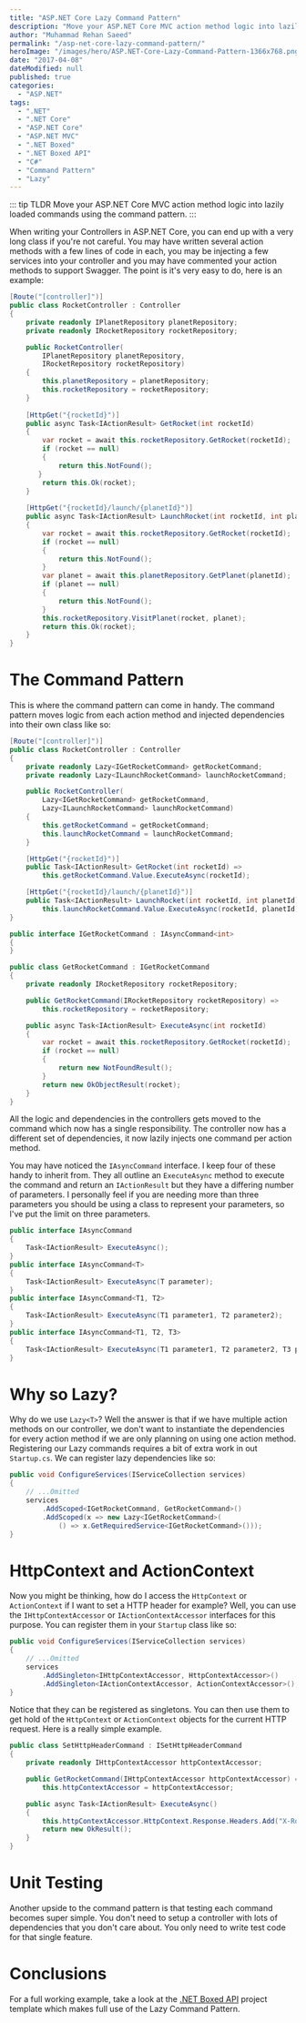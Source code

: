 ```yaml
---
title: "ASP.NET Core Lazy Command Pattern"
description: "Move your ASP.NET Core MVC action method logic into lazily loaded commands using the command pattern, to reduce Controller complexity."
author: "Muhammad Rehan Saeed"
permalink: "/asp-net-core-lazy-command-pattern/"
heroImage: "/images/hero/ASP.NET-Core-Lazy-Command-Pattern-1366x768.png"
date: "2017-04-08"
dateModified: null
published: true
categories:
  - "ASP.NET"
tags:
  - ".NET"
  - ".NET Core"
  - "ASP.NET Core"
  - "ASP.NET MVC"
  - ".NET Boxed"
  - ".NET Boxed API"
  - "C#"
  - "Command Pattern"
  - "Lazy"
---
```


::: tip TLDR
Move your ASP.NET Core MVC action method logic into lazily loaded commands using the command pattern.
:::

When writing your Controllers in ASP.NET Core, you can end up with a very long class if you're not careful. You may have written several action methods with a few lines of code in each, you may be injecting a few services into your controller and you may have commented your action methods to support Swagger. The point is it's very easy to do, here is an example:

```cs
[Route("[controller]")]
public class RocketController : Controller
{
    private readonly IPlanetRepository planetRepository;
    private readonly IRocketRepository rocketRepository;

    public RocketController(
        IPlanetRepository planetRepository,
        IRocketRepository rocketRepository)
    {
        this.planetRepository = planetRepository;
        this.rocketRepository = rocketRepository;
    }
    
    [HttpGet("{rocketId}")]
    public async Task<IActionResult> GetRocket(int rocketId)
    {
        var rocket = await this.rocketRepository.GetRocket(rocketId);
        if (rocket == null)
        {
            return this.NotFound();
       }
        return this.Ok(rocket);
    }
    
    [HttpGet("{rocketId}/launch/{planetId}")]
    public async Task<IActionResult> LaunchRocket(int rocketId, int planetId)
    {
        var rocket = await this.rocketRepository.GetRocket(rocketId);
        if (rocket == null)
        {
            return this.NotFound();
        }
        var planet = await this.planetRepository.GetPlanet(planetId);
        if (planet == null)
        {
            return this.NotFound();
        }
        this.rocketRepository.VisitPlanet(rocket, planet);
        return this.Ok(rocket);
    }
}
```

# The Command Pattern

This is where the command pattern can come in handy. The command pattern moves logic from each action method and injected dependencies into their own class like so:

```cs
[Route("[controller]")]
public class RocketController : Controller
{
    private readonly Lazy<IGetRocketCommand> getRocketCommand;
    private readonly Lazy<ILaunchRocketCommand> launchRocketCommand;

    public RocketController(
        Lazy<IGetRocketCommand> getRocketCommand,
        Lazy<ILaunchRocketCommand> launchRocketCommand)
    {
        this.getRocketCommand = getRocketCommand;
        this.launchRocketCommand = launchRocketCommand;
    }

    [HttpGet("{rocketId}")]
    public Task<IActionResult> GetRocket(int rocketId) =>
        this.getRocketCommand.Value.ExecuteAsync(rocketId);

    [HttpGet("{rocketId}/launch/{planetId}")]
    public Task<IActionResult> LaunchRocket(int rocketId, int planetId) =>
        this.launchRocketCommand.Value.ExecuteAsync(rocketId, planetId);
}

public interface IGetRocketCommand : IAsyncCommand<int>
{
}

public class GetRocketCommand : IGetRocketCommand
{
    private readonly IRocketRepository rocketRepository;

    public GetRocketCommand(IRocketRepository rocketRepository) =>
        this.rocketRepository = rocketRepository;

    public async Task<IActionResult> ExecuteAsync(int rocketId)
    {
        var rocket = await this.rocketRepository.GetRocket(rocketId);
        if (rocket == null)
        {
            return new NotFoundResult();
        }
        return new OkObjectResult(rocket);
    }
}
```

All the logic and dependencies in the controllers gets moved to the command which now has a single responsibility. The controller now has a different set of dependencies, it now lazily injects one command per action method.

You may have noticed the `IAsyncCommand` interface. I keep four of these handy to inherit from. They all outline an `ExecuteAsync` method to execute the command and return an `IActionResult` but they have a differing number of parameters. I personally feel if you are needing more than three parameters you should be using a class to represent your parameters, so I've put the limit on three parameters.

```cs
public interface IAsyncCommand
{
    Task<IActionResult> ExecuteAsync();
}
public interface IAsyncCommand<T>
{
    Task<IActionResult> ExecuteAsync(T parameter);
}
public interface IAsyncCommand<T1, T2>
{
    Task<IActionResult> ExecuteAsync(T1 parameter1, T2 parameter2);
}
public interface IAsyncCommand<T1, T2, T3>
{
    Task<IActionResult> ExecuteAsync(T1 parameter1, T2 parameter2, T3 parameter3);
}
```

# Why so Lazy?

Why do we use `Lazy<T>`? Well the answer is that if we have multiple action methods on our controller, we don't want to instantiate the dependencies for every action method if we are only planning on using one action method. Registering our Lazy commands requires a bit of extra work in out `Startup.cs`. We can register lazy dependencies like so:

```cs
public void ConfigureServices(IServiceCollection services)
{
    // ...Omitted
    services
        .AddScoped<IGetRocketCommand, GetRocketCommand>()
        .AddScoped(x => new Lazy<IGetRocketCommand>(
            () => x.GetRequiredService<IGetRocketCommand>()));
}
```

# HttpContext and ActionContext

Now you might be thinking, how do I access the `HttpContext` or `ActionContext` if I want to set a HTTP header for example? Well, you can use the `IHttpContextAccessor` or `IActionContextAccessor` interfaces for this purpose. You can register them in your `Startup` class like so:

```cs
public void ConfigureServices(IServiceCollection services)
{
    // ...Omitted
    services
        .AddSingleton<IHttpContextAccessor, HttpContextAccessor>()
        .AddSingleton<IActionContextAccessor, ActionContextAccessor>();
}
```

Notice that they can be registered as singletons. You can then use them to get hold of the `HttpContext` or `ActionContext` objects for the current HTTP request. Here is a really simple example.

```cs
public class SetHttpHeaderCommand : ISetHttpHeaderCommand
{
    private readonly IHttpContextAccessor httpContextAccessor;

    public GetRocketCommand(IHttpContextAccessor httpContextAccessor) =>
        this.httpContextAccessor = httpContextAccessor;

    public async Task<IActionResult> ExecuteAsync()
    {
        this.httpContextAccessor.HttpContext.Response.Headers.Add("X-Rocket", "Saturn V");
        return new OkResult();
    }
}
```

# Unit Testing

Another upside to the command pattern is that testing each command becomes super simple. You don't need to setup a controller with lots of dependencies that you don't care about. You only need to write test code for that single feature.

# Conclusions

For a full working example, take a look at the [.NET Boxed API](https://github.com/Dotnet-Boxed/Templates/blob/main/Docs/API.md) project template which makes full use of the Lazy Command Pattern.
